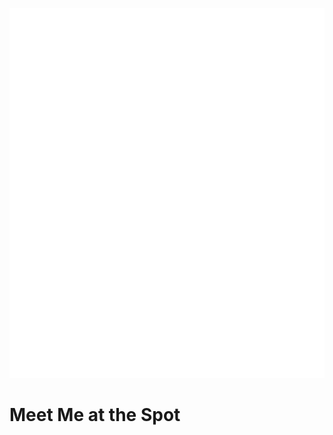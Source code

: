 <p align="center"><img src="./client/components/images/logo3.png" alt="Meet Me at the Spot" /></p>

# Meet Me at the Spot